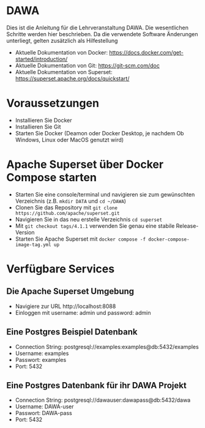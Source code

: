 # DAWA
Dies ist die Anleitung für die Lehrveranstaltung DAWA.
Die wesentlichen Schritte werden hier beschrieben. Da die verwendete Software Änderungen unterliegt, gelten zusätzlich als Hilfestellung
* Aktuelle Dokumentation von Docker: https://docs.docker.com/get-started/introduction/
* Aktuelle Dokumentation von Git: https://git-scm.com/doc
* Aktuelle Dokumentation von Superset: https://superset.apache.org/docs/quickstart/


# Voraussetzungen
* Installieren Sie Docker
* Installieren Sie Git
* Starten Sie Docker (Deamon oder Docker Desktop, je nachdem Ob Windows, Linux oder MacOS genutzt wird)
  
# Apache Superset über Docker Compose starten
* Starten Sie eine console/terminal und navigieren sie zum gewünschten Verzeichnis (z.B. ```mkdir DATA``` und ```cd ~/DAWA```)
* Clonen Sie das Repository mit ```git clone https://github.com/apache/superset.git```
* Navigieren Sie in das neu erstelle Verzeichnis ```cd superset```
* Mit ```git checkout tags/4.1.1``` verwenden Sie genau eine stabile Release-Version
* Starten Sie Apache Superset mit ```docker compose -f docker-compose-image-tag.yml up```

# Verfügbare Services
 ## Die Apache Superset Umgebung 
 * Navigiere zur URL http://localhost:8088
 * Einloggen mit username: admin und password: admin
 ## Eine Postgres Beispiel Datenbank
 * Connection String: postgresql://examples:examples@db:5432/examples
 * Username: examples
 * Passwort: examples
 * Port: 5432
 ## Eine Postgres Datenbank für ihr DAWA Projekt
 * Connection String: postgresql://dawauser:dawapass@db:5432/dawa
 * Username: DAWA-user
 * Passwort: DAWA-pass
 * Port: 5432
